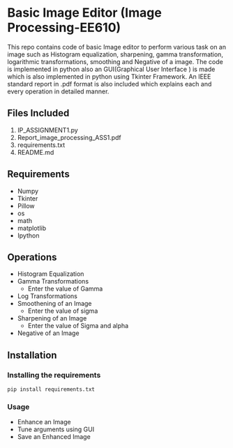 # Basic Image Editor (Image Processing-EE610)
This repo contains code of basic Image editor to perform various task on an image such as Histogram equalization, sharpening, gamma transformation, logarithmic transformations, smoothing and Negative of a image. The code is implemented in python also an GUI(Graphical User Interface ) is made which is also implemented in python using Tkinter Framework. An IEEE standard report in .pdf format is also included which explains each and every operation in detailed manner.
## Files Included
1. IP_ASSIGNMENT1.py 
2. Report_image_processing_ASS1.pdf
3. requirements.txt
4. README.md
## Requirements
- Numpy
- Tkinter
- Pillow
- os
- math
- matplotlib
- Ipython
## Operations
- Histogram Equalization
- Gamma Transformations
   - Enter the value of Gamma
- Log Transformations
- Smoothening of an Image
  - Enter the value of sigma 
- Sharpening of an Image
  - Enter the value of Sigma and alpha 
- Negative of an Image

## Installation
### Installing the requirements
`pip install requirements.txt`
### Usage
- Enhance an Image
- Tune arguments using GUI
- Save an Enhanced Image



